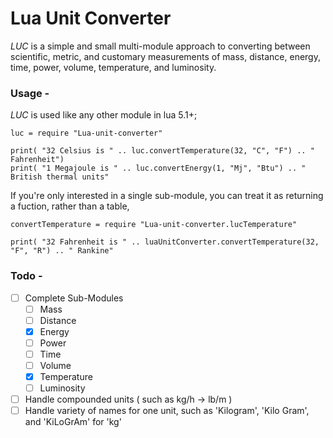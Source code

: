 # Lua Unit Converter 
*LUC* is a simple and small multi-module approach to converting between scientific, metric, and customary measurements of mass, distance, energy, time, power, volume, temperature, and luminosity.

### Usage -
*LUC* is used like any other module in lua 5.1+;
```
luc = require "Lua-unit-converter"

print( "32 Celsius is " .. luc.convertTemperature(32, "C", "F") .. " Fahrenheit")
print( "1 Megajoule is " .. luc.convertEnergy(1, "Mj", "Btu") .. " British thermal units"

```

If you're only interested in a single sub-module, you can treat it as returning a fuction, rather than a table,
```
convertTemperature = require "Lua-unit-converter.lucTemperature"

print( "32 Fahrenheit is " .. luaUnitConverter.convertTemperature(32, "F", "R") .. " Rankine"
```


### Todo -
 - [ ] Complete Sub-Modules
    - [ ] Mass
    - [ ] Distance
    - [X] Energy
    - [ ] Power
    - [ ] Time
    - [ ] Volume
    - [X] Temperature
    - [ ] Luminosity
- [ ] Handle compounded units ( such as kg/h -> lb/m )
- [ ] Handle variety of names for one unit, such as 'Kilogram', 'Kilo Gram', and 'KiLoGrAm' for 'kg'
